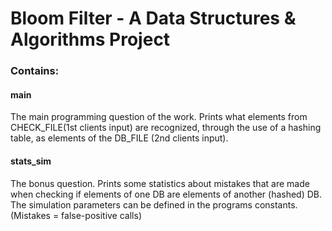 # Bloom Filter - A Data Structures & Algorithms Project

### Contains:

#### main
The main programming question of the work.
Prints what elements from CHECK_FILE(1st clients input) are recognized, through the use of a hashing table,
as elements of the DB_FILE (2nd clients input).

#### stats_sim
The bonus question.
Prints some statistics about mistakes that are made when checking if elements of one DB are elements of another (hashed) DB.
The simulation parameters can be defined in the programs constants.
(Mistakes = false-positive calls)
